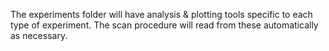 The experiments folder will have analysis & plotting tools specific to each type of experiment. The scan procedure will read from these automatically as necessary.